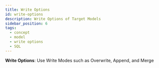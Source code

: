 ```yaml
---
title: Write Options
id: write-options
description: Write Options of Target Models
sidebar_position: 6
tags:
  - concept
  - model
  - write options
  - SQL
---
```


**Write Options**: Use Write Modes such as Overwrite, Append, and Merge
